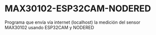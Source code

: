 # MAX30102-ESP32CAM-NODERED
Programa que envía vía internet (localhost) la medición del sensor MAX30102 usando ESP32CAM y NODERED
